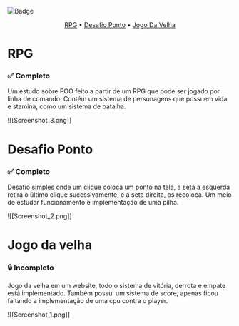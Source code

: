 ![Badge](https://img.shields.io/static/v1?label=Linguagem&message=Javascript&color=F7DF1E&style=for-the-badge&logo=javascript)

<p align="center"> 
	<a href=#rpg>RPG</a> •
	<a href=#desafio-ponto>Desafio Ponto</a> •
	<a href=#jogo-da-velha>Jogo Da Velha</a>
</p>

<h1 id='rpg'>RPG</h1>
<h3>✅ Completo</h3>

Um estudo sobre POO feito a partir de um RPG que pode ser jogado por linha de comando.
Contém um sistema de personagens que possuem vida e stamina, como um sistema de batalha.

![[Screenshot_3.png]]

<h1 id='desafio-ponto'>Desafio Ponto</h1>
<h3>✅ Completo</h3>

Desafio simples onde um clique coloca um ponto na tela, a seta a esquerda retira o último clique sucessivamente, e a seta direita, os recoloca. Um meio de estudar funcionamento e implementação de uma pilha.

![[Screenshot_2.png]]

<h1 id='jogo-da-velha'>Jogo da velha</h1>
<h3>🔒 Incompleto</h3>

Jogo da velha em um website, todo o sistema de vitória, derrota e empate está implementado.
Também possui um sistema de score, apenas ficou faltando a implementação de uma cpu contra o player.

<img><img>![[Screenshot_1.png]]

